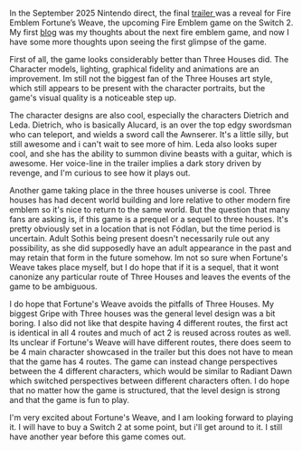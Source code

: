 
In the September 2025 Nintendo direct, the final [trailer ](https://www.youtube.com/watch?v=j6eNaiftiWE) was a reveal for Fire Emblem Fortune’s Weave, the upcoming Fire Emblem game on the Switch 2. My first [blog](https://cookiestew.github.io/2025/04/17/thinking-about-the-next-fire-emblem.html) was my thoughts about the next fire emblem game, and now I have some more thoughts upon seeing the first glimpse of the game.

First of all, the game looks considerably better than Three Houses did. The Character models, lighting, graphical fidelity and animations are an improvement. Im still not the biggest fan of the Three Houses art style, which still appears to be present with the character portraits, but the game's visual quality is a noticeable step up.

The character designs are also cool, especially the characters Dietrich and Leda. Dietrich, who is basically Alucard, is an over the top edgy swordsman who can teleport, and wields a sword call the Awnserer. It's a little silly, but still awesome and i can't wait to see more of him. Leda also looks super cool, and she has the ability to summon divine beasts with a guitar, which is awesome. Her voice-line in the trailer implies a dark story driven by revenge, and I'm curious to see how it plays out.

Another game taking place in the three houses universe is cool. Three houses has had decent world building and lore relative to other modern fire emblem so it's nice to return to the same world. But the question that many fans are asking is, if this game is a prequel or a sequel to three houses. It's pretty obviously set in a location that is not Fódlan, but the time period is uncertain. Adult Sothis being present doesn't necessarily rule out any possibility, as she did supposedly have an adult appearance in the past and may retain that form in the future somehow. Im not so sure when Fortune's Weave takes place myself, but I do hope that if it is a sequel, that it wont canonize any particular route of Three Houses and leaves the events of the game to be ambiguous. 

I do hope that Fortune's Weave avoids the pitfalls of Three Houses. My biggest Gripe with Three houses was the general level design was a bit boring. I also did not like that despite having 4 different routes, the first act is identical in all 4 routes and much of act 2 is reused across routes as well. Its unclear if Fortune's Weave will have different routes, there does seem to be 4 main character showcased in the trailer but this does not have to mean that the game has 4 routes. The game can instead change perspectives between the 4 different characters, which would be similar to Radiant Dawn which switched perspectives between different characters often. I do hope that no matter how the game is structured, that the level design is strong and that the game is fun to play.

I'm very excited about Fortune's Weave, and I am looking forward to playing it. I will have to buy a Switch 2 at some point, but i'll get around to it. I still have another year before this game comes out. 
